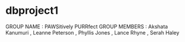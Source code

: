 # dbproject1
GROUP NAME : PAWSitively PURRfect
GROUP MEMBERS : Akshata Kanumuri , Leanne Peterson , Phyllis Jones , Lance Rhyne , Serah Haley
